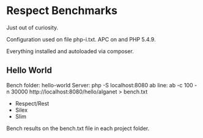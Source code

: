Respect Benchmarks
==================

Just out of curiosity.

Configuration used on file php-i.txt. APC on and PHP 5.4.9.

Everything installed and autoloaded via composer.

Hello World
-----------

Bench folder: hello-world
Server: php -S localhost:8080 
ab line: ab -c 100 -n 30000 http://localhost:8080/hello/alganet > bench.txt

  * Respect/Rest
  * Silex
  * Slim

Bench results on the bench.txt file in each project folder.

